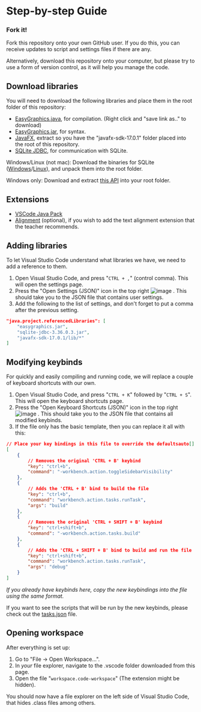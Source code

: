 # Step-by-step Guide
### Fork it!
Fork this repository onto your own GitHub user. If you do this, you can receive updates to script and settings files if there are any.

Alternatively, download this repository onto your computer, but please try to use a form of version control, as it will help you manage the code.

## Download libraries
You will need to download the following libraries and place them in the root folder of this repository:
- [EasyGraphics.java](https://dbsys.info/programmering/easygraphics/download/EasyGraphics.java), for compilation. (Right click and "save link as.." to download)
- [EasyGraphics.jar](https://dbsys.info/programmering/easygraphics/download/easygraphics.jar), for syntax.
- [JavaFX](https://download2.gluonhq.com/openjfx/17.0.1/openjfx-17.0.1_windows-x64_bin-sdk.zip), extract so you have the "javafx-sdk-17.0.1" folder placed into the root of this repository.
- [SQLite JDBC](https://github.com/xerial/sqlite-jdbc/releases/download/3.36.0.3/sqlite-jdbc-3.36.0.3.jar), for communication with SQLite.

Windows/Linux (not mac):
Download the binaries for SQLite ([Windows](https://sqlite.org/2022/sqlite-tools-win32-x86-3380000.zip)/[Linux](https://sqlite.org/2022/sqlite-tools-linux-x86-3380000.zip)), and unpack them into the root folder.

Windows only:
Download and extract [this API](https://sqlite.org/2022/sqlite-dll-win64-x64-3380000.zip) into your root folder.


## **Extensions**
- [VSCode Java Pack](https://marketplace.visualstudio.com/items?itemName=vscjava.vscode-java-pack)
- [Alignment](https://marketplace.visualstudio.com/items?itemName=annsk.alignment) (optional), if you wish to add the text alignment extension that the teacher recommends.


## **Adding libraries**
To let Visual Studio Code understand what libraries we have, we need to add a reference to them.

1. Open Visual Studio Code, and press "`CTRL + ,`" (control comma). This will open the settings page.
1. Press the "Open Settings (JSON)" icon in the top right ![image](https://user-images.githubusercontent.com/26272249/135271284-cf0a5c26-1c04-4c2a-9e43-f02a081be00c.png)
. This should take you to the JSON file that contains user settings.
1. Add the following to the list of settings, and don't forget to put a comma after the previous setting.
```json
"java.project.referencedLibraries": [
    "easygraphics.jar",
    "sqlite-jdbc-3.36.0.3.jar",
    "javafx-sdk-17.0.1/lib/*"
]
```


## **Modifying keybinds**
For quickly and easily compiling and running code, we will replace a couple of keyboard shortcuts with our own.
1. Open Visual Studio Code, and press "`CTRL + K`" followed by "`CTRL + S`". This will open the keyboard shortcuts page.
1. Press the "Open Keyboard Shortcuts (JSON)" icon in the top right ![image](https://user-images.githubusercontent.com/26272249/135271284-cf0a5c26-1c04-4c2a-9e43-f02a081be00c.png)
. This should take you to the JSON file that contains all modified keybinds.
1. If the file only has the basic template, then you can replace it all with this:
```json
// Place your key bindings in this file to override the defaultsauto[]
[
    {
        // Removes the original 'CTRL + B' keybind
        "key": "ctrl+b",
        "command": "-workbench.action.toggleSidebarVisibility"
    },
    {
        // Adds the 'CTRL + B' bind to build the file
        "key": "ctrl+b",
        "command": "workbench.action.tasks.runTask",
        "args": "build"
    },
    {
        // Removes the original 'CTRL + SHIFT + B' keybind
        "key": "ctrl+shift+b",
        "command": "-workbench.action.tasks.build"
    },
    {
        // Adds the 'CTRL + SHIFT + B' bind to build and run the file
        "key": "ctrl+shift+b",
        "command": "workbench.action.tasks.runTask",
        "args": "debug"
    }
]
```
*If you already have keybinds here, copy the new keybindings into the file using the same format.*

If you want to see the scripts that will be run by the new keybinds, please check out the [tasks.json](.vscode/tasks.json) file.


## **Opening workspace**
After everything is set up:
1. Go to "File -> Open Workspace...".
1. In *your* file explorer, navigate to the .vscode folder downloaded from this page.
1. Open the file "`workspace.code-workspace`" (The extension might be hidden).

You should now have a file explorer on the left side of Visual Studio Code, that hides .class files among others.
